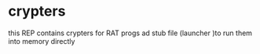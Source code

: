 # crypters
this REP contains crypters for  RAT progs ad stub file  (launcher )to run them into memory directly
